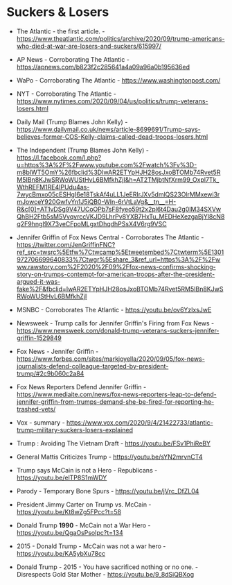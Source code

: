 # Suckers & Losers

* The Atlantic - the first article. - https://www.theatlantic.com/politics/archive/2020/09/trump-americans-who-died-at-war-are-losers-and-suckers/615997/

* AP News - Corroborating The Atlantic - 
https://apnews.com/b823f2c285641a4a09a96a0b195636ed

* WaPo - Corroborating The Atlantic - https://www.washingtonpost.com/

* NYT - Corroborating  The Atlantic - https://www.nytimes.com/2020/09/04/us/politics/trump-veterans-losers.html

* Daily Mail (Trump Blames John Kelly) - 
https://www.dailymail.co.uk/news/article-8699691/Trump-says-believes-former-COS-Kelly-claims-called-dead-troops-losers.html

* The Independent (Trump Blames John Kelly) - https://l.facebook.com/l.php?u=https%3A%2F%2Fwww.youtube.com%2Fwatch%3Fv%3D-m8bIWT5OmY%26fbclid%3DIwAR2ETYpHJH28osJxoBTOMb74Rvet5RM5IBn8KJwSRWoWUStHvL6BMfkhZjI&h=AT2TMjbtNfXrm99_Oxpl7Tk_WthREFM1RE4IPUdu4as-7wycBmxo05cESHgI6e18TskAf4uLL1JeERlrJXv5dmlQS23OlrMMxewi3rmJowceY920GwfvYn1J5iQB0-WIn-6rVtLaVg&__tn__=H-R&c[0]=AT1vDSg9V47UCoOPb7sF8fyeo59t2x2pl6t4Dau2g0lM34SXVwQhBH2Ftb5sM5VvqvrccVKJD9LhrPv8YXB7HxTu_MEDHeXezgaBjYl8cN8q2F9hngI9X73yeCFpoMLgxtDhqdhPSsX4V6rg9VSC

* Jennifer Griffin of Fox News Central - Corroborates The Atlantic - https://twitter.com/JenGriffinFNC?ref_src=twsrc%5Etfw%7Ctwcamp%5Etweetembed%7Ctwterm%5E1301972706699640833%7Ctwgr%5Eshare_3&ref_url=https%3A%2F%2Fwww.rawstory.com%2F2020%2F09%2Ffox-news-confirms-shocking-story-on-trumps-contempt-for-american-troops-after-the-president-argued-it-was-fake%2F&fbclid=IwAR2ETYpHJH28osJxoBTOMb74Rvet5RM5IBn8KJwSRWoWUStHvL6BMfkhZjI

* MSNBC - Corroborates The Atlantic - https://youtu.be/ov6YzlxsJwE
* Newsweek - Trump calls for Jennifer Griffin's Firing from Fox News - https://www.newsweek.com/donald-trump-veterans-suckers-jennifer-griffin-1529849
* Fox News - Jennifer Griffin - https://www.forbes.com/sites/markjoyella/2020/09/05/fox-news-journalists-defend-colleague-targeted-by-president-trump/#2c9b060c2a84
* Fox News Reporters Defend Jennifer Griffin - https://www.mediaite.com/news/fox-news-reporters-leap-to-defend-jennifer-griffin-from-trumps-demand-she-be-fired-for-reporting-he-trashed-vets/
* Vox - summary - https://www.vox.com/2020/9/4/21422733/atlantic-trump-military-suckers-losers-explained
* Trump : Avoiding The Vietnam Draft - https://youtu.be/FSv1PhiReBY
* General Mattis Criticizes Trump - https://youtu.be/sYN2mrvnCT4
* Trump says McCain is not a Hero - Republicans - https://youtu.be/elTP8S1mWDY
- Parody - Temporary Bone Spurs - https://youtu.be/jVrc_DfZL04
* President Jimmy Carter on Trump vs. McCain - https://youtu.be/Kt8wZg5FPcc?t=58
* Donald Trump **1990** - McCain not a War Hero - https://youtu.be/QgaOsPsoIpc?t=134 

* 2015 - Donald Trump - McCain was not a war hero - https://youtu.be/KA5ybXu78cc

* Donald Trump - 2015 - You have sacrificed nothing or no one. - Disrespects Gold Star Mother - https://youtu.be/9_8dSiQBXog


<!--stackedit_data:
eyJoaXN0b3J5IjpbLTE5ODQ0ODA5ODIsLTE3MzQ1MTk3MDksNT
YwNzA0MjgwLDEzMjQ3ODEzNTZdfQ==
-->